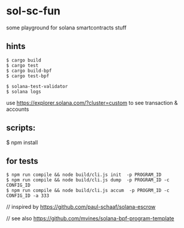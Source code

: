 # sol-sc-fun


some playground for solana smartcontracts stuff



## hints 
```
$ cargo build
$ cargo test
$ cargo build-bpf
$ cargo test-bpf

$ solana-test-validator
$ solana logs
```

use https://explorer.solana.com/?cluster=custom to see transaction & accounts

## scripts: 

$ npm install

## for tests
```
$ npm run compile && node build/cli.js init  -p PROGRAM_ID
$ npm run compile && node build/cli.js dump  -p PROGRAM_ID -c CONFIG_ID
$ npm run compile && node build/cli.js accum  -p PROGRM_ID -c CONFIG_ID -a 333
```

// inspired by https://github.com/paul-schaaf/solana-escrow

// see also https://github.com/mvines/solana-bpf-program-template

